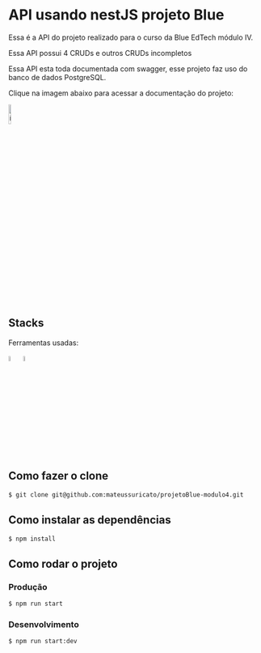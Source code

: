 # API usando nestJS projeto Blue

Essa é a API do projeto realizado para o curso da Blue EdTech módulo IV.

Essa API possui 4 CRUDs e outros CRUDs incompletos

Essa API esta toda documentada com swagger, esse projeto faz uso do banco de dados PostgreSQL.

Clique na imagem abaixo para acessar a documentação do projeto:

<a href="https://projetoblue-modulo4-production.up.railway.app/api/" target="_blank"><img style="width:10%" src="https://www.4x-treme.com/wp-content/uploads/2022/01/7658037-removebg-preview.png" alt="ícone pokedex"></a>

## Stacks
Ferramentas usadas:

<div>
<img width="5%"  src="https://docs.nestjs.com/assets/logo-small.svg"/>
<img width="5%"  src="https://upload.wikimedia.org/wikipedia/commons/thumb/4/4c/Typescript_logo_2020.svg/768px-Typescript_logo_2020.svg.png"/>
</div>

## Como fazer o clone

```bash
$ git clone git@github.com:mateussuricato/projetoBlue-modulo4.git
```

## Como instalar as dependências

```bash
$ npm install
```

## Como rodar o projeto

### Produção

```bash
$ npm run start
```

### Desenvolvimento

```bash
$ npm run start:dev
```

